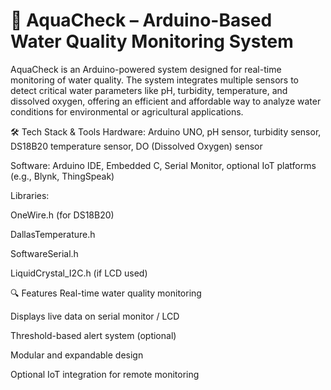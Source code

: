 # 📘 AquaCheck – Arduino-Based Water Quality Monitoring System #
AquaCheck is an Arduino-powered system designed for real-time monitoring of water quality. The system integrates multiple sensors to detect critical water parameters like pH, turbidity, temperature, and dissolved oxygen, offering an efficient and affordable way to analyze water conditions for environmental or agricultural applications.

🛠️ Tech Stack & Tools
Hardware: Arduino UNO, pH sensor, turbidity sensor, DS18B20 temperature sensor, DO (Dissolved Oxygen) sensor

Software: Arduino IDE, Embedded C, Serial Monitor, optional IoT platforms (e.g., Blynk, ThingSpeak)

Libraries:

OneWire.h (for DS18B20)

DallasTemperature.h

SoftwareSerial.h

LiquidCrystal_I2C.h (if LCD used)

🔍 Features
Real-time water quality monitoring

Displays live data on serial monitor / LCD

Threshold-based alert system (optional)

Modular and expandable design

Optional IoT integration for remote monitoring
